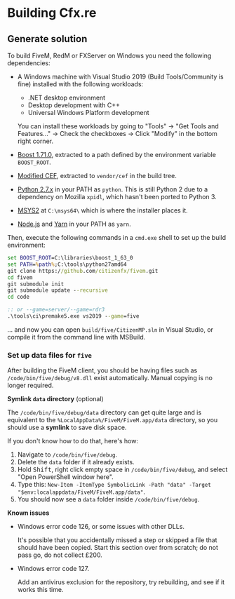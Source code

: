 # Building Cfx.re

## Generate solution

To build FiveM, RedM or FXServer on Windows you need the following dependencies:

* A Windows machine with Visual Studio 2019 (Build Tools/Community is fine) installed with the following workloads:
  - .NET desktop environment
  - Desktop development with C++
  - Universal Windows Platform development
  
  You can install these workloads by going to "Tools" -> "Get Tools and Features..." -> Check the checkboxes -> Click "Modify" in the bottom right corner.
  
* [Boost 1.71.0](https://boostorg.jfrog.io/artifactory/main/release/1.71.0/source/boost_1_71_0.7z), extracted to a path defined by the environment variable `BOOST_ROOT`.
* [Modified CEF](https://runtime.fivem.net/build/cef/cef_binary_91.0.0-cfx-m91.2362+g336445d+chromium-91.0.4472.48_windows64_minimal.zip), extracted to `vendor/cef` in the build tree.
* [Python 2.7.x](https://python.org/) in your PATH as `python`. This is still Python 2 due to a dependency on Mozilla `xpidl`, which hasn't been ported to Python 3.
* [MSYS2](https://www.msys2.org/) at `C:\msys64\` which is where the installer places it.
* [Node.js](https://nodejs.org/en/download/) and [Yarn](https://classic.yarnpkg.com/en/docs/install/) in your PATH as `yarn`.

Then, execute the following commands in a `cmd.exe` shell to set up the build environment:

```bat
set BOOST_ROOT=C:\libraries\boost_1_63_0
set PATH=%path%;C:\tools\python27amd64
git clone https://github.com/citizenfx/fivem.git
cd fivem
git submodule init
git submodule update --recursive
cd code

:: or --game=server/--game=rdr3
.\tools\ci\premake5.exe vs2019 --game=five
```

... and now you can open `build/five/CitizenMP.sln` in Visual Studio, or compile it from the command line with MSBuild.

### Set up data files for `five`

After building the FiveM client, you should be having files such as `/code/bin/five/debug/v8.dll` exist automatically. Manual copying is no longer required.

**Symlink `data` directory** (optional)

The `/code/bin/five/debug/data` directory can get quite large and is equivalent to the `%LocalAppData%/FiveM/FiveM.app/data` directory, so you should use a **symlink** to save disk space.

If you don't know how to do that, here's how:

1. Navigate to `/code/bin/five/debug`.
2. Delete the `data` folder if it already exists.
3. Hold <kbd>Shift</kbd>, right click empty space in `/code/bin/five/debug`, and select "Open PowerShell window here".
4. Type this: `New-Item -ItemType SymbolicLink -Path "data" -Target "$env:localappdata/FiveM/FiveM.app/data"`.
5. You should now see a `data` folder inside `/code/bin/five/debug`.

**Known issues**

- Windows error code 126, or some issues with other DLLs.

  It's possible that you accidentally missed a step or skipped a file that should have been copied. Start this section over from scratch; do not pass go, do not collect £200.

- Windows error code 127.

  Add an antivirus exclusion for the repository, try rebuilding, and see if it works this time.
